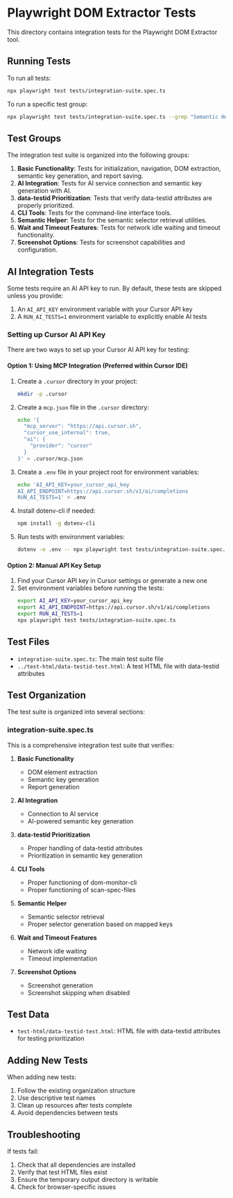 # Playwright DOM Extractor Tests

This directory contains integration tests for the Playwright DOM Extractor tool.

## Running Tests

To run all tests:

```bash
npx playwright test tests/integration-suite.spec.ts
```

To run a specific test group:

```bash
npx playwright test tests/integration-suite.spec.ts --grep "Semantic Helper"
```

## Test Groups

The integration test suite is organized into the following groups:

1. **Basic Functionality**: Tests for initialization, navigation, DOM extraction, semantic key generation, and report saving.
2. **AI Integration**: Tests for AI service connection and semantic key generation with AI.
3. **data-testid Prioritization**: Tests that verify data-testid attributes are properly prioritized.
4. **CLI Tools**: Tests for the command-line interface tools.
5. **Semantic Helper**: Tests for the semantic selector retrieval utilities.
6. **Wait and Timeout Features**: Tests for network idle waiting and timeout functionality.
7. **Screenshot Options**: Tests for screenshot capabilities and configuration.

## AI Integration Tests

Some tests require an AI API key to run. By default, these tests are skipped unless you provide:

1. An `AI_API_KEY` environment variable with your Cursor API key
2. A `RUN_AI_TESTS=1` environment variable to explicitly enable AI tests

### Setting up Cursor AI API Key

There are two ways to set up your Cursor AI API key for testing:

#### Option 1: Using MCP Integration (Preferred within Cursor IDE)

1. Create a `.cursor` directory in your project:
   ```bash
   mkdir -p .cursor
   ```

2. Create a `mcp.json` file in the `.cursor` directory:
   ```bash
   echo '{
     "mcp_server": "https://api.cursor.sh",
     "cursor_use_internal": true,
     "ai": {
       "provider": "cursor"
     }
   }' > .cursor/mcp.json
   ```

3. Create a `.env` file in your project root for environment variables:
   ```bash
   echo 'AI_API_KEY=your_cursor_api_key
   AI_API_ENDPOINT=https://api.cursor.sh/v1/ai/completions
   RUN_AI_TESTS=1' > .env
   ```

4. Install dotenv-cli if needed:
   ```bash
   npm install -g dotenv-cli
   ```

5. Run tests with environment variables:
   ```bash
   dotenv -e .env -- npx playwright test tests/integration-suite.spec.ts
   ```

#### Option 2: Manual API Key Setup

1. Find your Cursor API key in Cursor settings or generate a new one
2. Set environment variables before running the tests:
   ```bash
   export AI_API_KEY=your_cursor_api_key
   export AI_API_ENDPOINT=https://api.cursor.sh/v1/ai/completions
   export RUN_AI_TESTS=1
   npx playwright test tests/integration-suite.spec.ts
   ```

## Test Files

- `integration-suite.spec.ts`: The main test suite file
- `../test-html/data-testid-test.html`: A test HTML file with data-testid attributes

## Test Organization

The test suite is organized into several sections:

### integration-suite.spec.ts

This is a comprehensive integration test suite that verifies:

1. **Basic Functionality**
   - DOM element extraction
   - Semantic key generation
   - Report generation

2. **AI Integration**
   - Connection to AI service
   - AI-powered semantic key generation

3. **data-testid Prioritization**
   - Proper handling of data-testid attributes
   - Prioritization in semantic key generation

4. **CLI Tools**
   - Proper functioning of dom-monitor-cli
   - Proper functioning of scan-spec-files

5. **Semantic Helper**
   - Semantic selector retrieval
   - Proper selector generation based on mapped keys

6. **Wait and Timeout Features**
   - Network idle waiting
   - Timeout implementation

7. **Screenshot Options**
   - Screenshot generation
   - Screenshot skipping when disabled

## Test Data

- `test-html/data-testid-test.html`: HTML file with data-testid attributes for testing prioritization

## Adding New Tests

When adding new tests:

1. Follow the existing organization structure
2. Use descriptive test names
3. Clean up resources after tests complete
4. Avoid dependencies between tests

## Troubleshooting

If tests fail:

1. Check that all dependencies are installed
2. Verify that test HTML files exist
3. Ensure the temporary output directory is writable
4. Check for browser-specific issues 